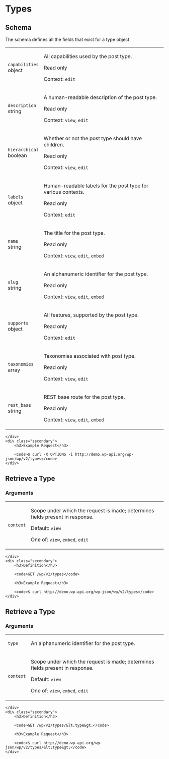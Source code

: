 ---
---

# Types

<section class="route">
	<div class="primary">
		<h2>Schema</h2>
<p>The schema defines all the fields that exist for a type object.</p>
<table class="attributes">
			<tr id="schema-capabilities">
			<td>
				<code>capabilities</code><br />
				<span class="type">
					object				</span>
			</td>
			<td>
				<p>All capabilities used by the post type.</p>
									<p class="read-only">Read only</p>
								<p class="context">Context: <code>edit</code></p>
							</td>
		</tr>
			<tr id="schema-description">
			<td>
				<code>description</code><br />
				<span class="type">
					string				</span>
			</td>
			<td>
				<p>A human-readable description of the post type.</p>
									<p class="read-only">Read only</p>
								<p class="context">Context: <code>view</code>, <code>edit</code></p>
							</td>
		</tr>
			<tr id="schema-hierarchical">
			<td>
				<code>hierarchical</code><br />
				<span class="type">
					boolean				</span>
			</td>
			<td>
				<p>Whether or not the post type should have children.</p>
									<p class="read-only">Read only</p>
								<p class="context">Context: <code>view</code>, <code>edit</code></p>
							</td>
		</tr>
			<tr id="schema-labels">
			<td>
				<code>labels</code><br />
				<span class="type">
					object				</span>
			</td>
			<td>
				<p>Human-readable labels for the post type for various contexts.</p>
									<p class="read-only">Read only</p>
								<p class="context">Context: <code>edit</code></p>
							</td>
		</tr>
			<tr id="schema-name">
			<td>
				<code>name</code><br />
				<span class="type">
					string				</span>
			</td>
			<td>
				<p>The title for the post type.</p>
									<p class="read-only">Read only</p>
								<p class="context">Context: <code>view</code>, <code>edit</code>, <code>embed</code></p>
							</td>
		</tr>
			<tr id="schema-slug">
			<td>
				<code>slug</code><br />
				<span class="type">
					string				</span>
			</td>
			<td>
				<p>An alphanumeric identifier for the post type.</p>
									<p class="read-only">Read only</p>
								<p class="context">Context: <code>view</code>, <code>edit</code>, <code>embed</code></p>
							</td>
		</tr>
			<tr id="schema-supports">
			<td>
				<code>supports</code><br />
				<span class="type">
					object				</span>
			</td>
			<td>
				<p>All features, supported by the post type.</p>
									<p class="read-only">Read only</p>
								<p class="context">Context: <code>edit</code></p>
							</td>
		</tr>
			<tr id="schema-taxonomies">
			<td>
				<code>taxonomies</code><br />
				<span class="type">
					array				</span>
			</td>
			<td>
				<p>Taxonomies associated with post type.</p>
									<p class="read-only">Read only</p>
								<p class="context">Context: <code>view</code>, <code>edit</code></p>
							</td>
		</tr>
			<tr id="schema-rest_base">
			<td>
				<code>rest_base</code><br />
				<span class="type">
					string				</span>
			</td>
			<td>
				<p>REST base route for the post type.</p>
									<p class="read-only">Read only</p>
								<p class="context">Context: <code>view</code>, <code>edit</code>, <code>embed</code></p>
							</td>
		</tr>
	</table>

	</div>
	<div class="secondary">
		<h3>Example Request</h3>

		<code>$ curl -X OPTIONS -i http://demo.wp-api.org/wp-json/wp/v2/types</code>
	</div>
</section>

<div><section class="route">
	<div class="primary">
		<h2>Retrieve a Type</h2>
			<h3>Arguments</h3>
	<table class="arguments">
					<tr>
				<td>
											<code>context</code><br />
									</td>
				<td>
											<p>Scope under which the request is made; determines fields present in response.</p>
																					<p class="default">
							Default: <code>view</code>
						</p>
																<p>One of: <code>view</code>, <code>embed</code>, <code>edit</code></p>
									</td>
			</tr>
			</table>

	</div>
	<div class="secondary">
		<h3>Definition</h3>

		<code>GET /wp/v2/types</code>

		<h3>Example Request</h3>

		<code>$ curl http://demo.wp-api.org/wp-json/wp/v2/types</code>
	</div>
</section>
<section class="route">
	<div class="primary">
		<h2>Retrieve a Type</h2>
			<h3>Arguments</h3>
	<table class="arguments">
					<tr>
				<td>
											<code>type</code><br />
									</td>
				<td>
											<p>An alphanumeric identifier for the post type.</p>
																								</td>
			</tr>
					<tr>
				<td>
											<code>context</code><br />
									</td>
				<td>
											<p>Scope under which the request is made; determines fields present in response.</p>
																					<p class="default">
							Default: <code>view</code>
						</p>
																<p>One of: <code>view</code>, <code>embed</code>, <code>edit</code></p>
									</td>
			</tr>
			</table>

	</div>
	<div class="secondary">
		<h3>Definition</h3>

		<code>GET /wp/v2/types/&lt;type&gt;</code>

		<h3>Example Request</h3>

		<code>$ curl http://demo.wp-api.org/wp-json/wp/v2/types/&lt;type&gt;</code>
	</div>
</section>
</div>

